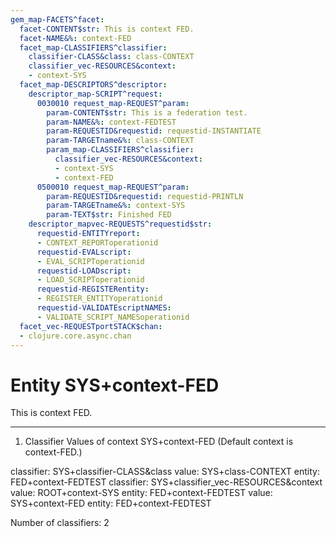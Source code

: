 ```yaml
---
gem_map-FACETS^facet:
  facet-CONTENT$str: This is context FED.
  facet-NAME&%: context-FED
  facet_map-CLASSIFIERS^classifier:
    classifier-CLASS&class: class-CONTEXT
    classifier_vec-RESOURCES&context:
    - context-SYS
  facet_map-DESCRIPTORS^descriptor:
    descriptor_map-SCRIPT^request:
      0030010 request_map-REQUEST^param:
        param-CONTENT$str: This is a federation test.
        param-NAME&%: context-FEDTEST
        param-REQUESTID&requestid: requestid-INSTANTIATE
        param-TARGETname&%: class-CONTEXT
        param_map-CLASSIFIERS^classifier:
          classifier_vec-RESOURCES&context:
          - context-SYS
          - context-FED
      0500010 request_map-REQUEST^param:
        param-REQUESTID&requestid: requestid-PRINTLN
        param-TARGETname&%: context-SYS
        param-TEXT$str: Finished FED
    descriptor_mapvec-REQUESTS^requestid$str:
      requestid-ENTITYreport:
      - CONTEXT_REPORToperationid
      requestid-EVALscript:
      - EVAL_SCRIPToperationid
      requestid-LOADscript:
      - LOAD_SCRIPToperationid
      requestid-REGISTERentity:
      - REGISTER_ENTITYoperationid
      requestid-VALIDATEscriptNAMES:
      - VALIDATE_SCRIPT_NAMESoperationid
  facet_vec-REQUESTportSTACK$chan:
  - clojure.core.async.chan
---
```

# Entity SYS+context-FED

This is context FED.

---
1. Classifier Values of context SYS+context-FED
(Default context is context-FED.)

classifier:  SYS+classifier-CLASS&class
  value:       SYS+class-CONTEXT
    entity:      FED+context-FEDTEST
classifier:  SYS+classifier_vec-RESOURCES&context
  value:       ROOT+context-SYS
    entity:      FED+context-FEDTEST
  value:       SYS+context-FED
    entity:      FED+context-FEDTEST

Number of classifiers: 2

